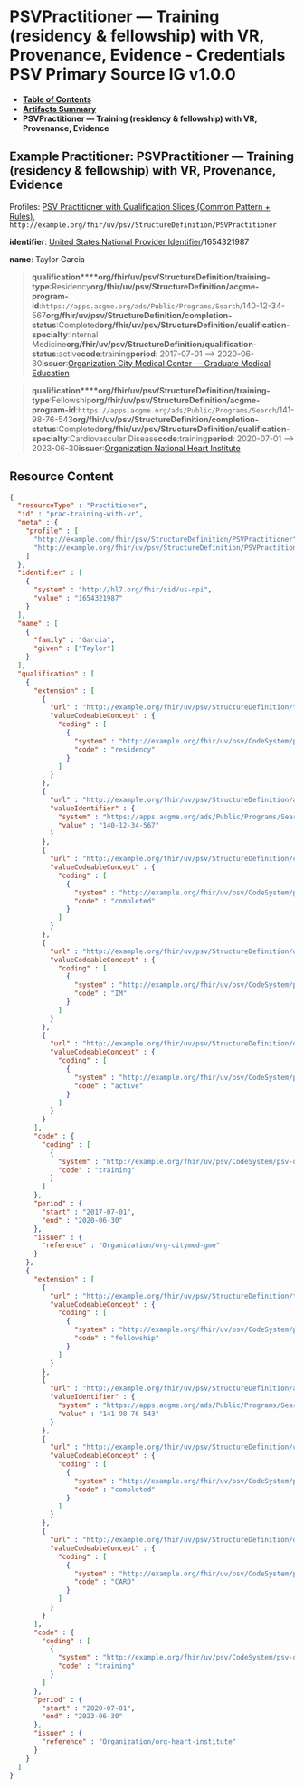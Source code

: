 # PSVPractitioner — Training (residency & fellowship) with VR, Provenance, Evidence - Credentials PSV Primary Source IG v1.0.0

* [**Table of Contents**](toc.md)
* [**Artifacts Summary**](artifacts.md)
* **PSVPractitioner — Training (residency & fellowship) with VR, Provenance, Evidence**

## Example Practitioner: PSVPractitioner — Training (residency & fellowship) with VR, Provenance, Evidence

Profiles: [PSV Practitioner with Qualification Slices (Common Pattern + Rules)](StructureDefinition-PSVPractitioner.md), `http://example.org/fhir/uv/psv/StructureDefinition/PSVPractitioner`

**identifier**: [United States National Provider Identifier](http://terminology.hl7.org/6.5.0/NamingSystem-npi.html)/1654321987

**name**: Taylor Garcia 

> **qualification****org/fhir/uv/psv/StructureDefinition/training-type**:Residency**org/fhir/uv/psv/StructureDefinition/acgme-program-id**:`https://apps.acgme.org/ads/Public/Programs/Search`/140-12-34-567**org/fhir/uv/psv/StructureDefinition/completion-status**:Completed**org/fhir/uv/psv/StructureDefinition/qualification-specialty**:Internal Medicine**org/fhir/uv/psv/StructureDefinition/qualification-status**:active**code**:training**period**: 2017-07-01 --> 2020-06-30**issuer**:[Organization City Medical Center — Graduate Medical Education](Organization-org-citymed-gme.md)

> **qualification****org/fhir/uv/psv/StructureDefinition/training-type**:Fellowship**org/fhir/uv/psv/StructureDefinition/acgme-program-id**:`https://apps.acgme.org/ads/Public/Programs/Search`/141-98-76-543**org/fhir/uv/psv/StructureDefinition/completion-status**:Completed**org/fhir/uv/psv/StructureDefinition/qualification-specialty**:Cardiovascular Disease**code**:training**period**: 2020-07-01 --> 2023-06-30**issuer**:[Organization National Heart Institute](Organization-org-heart-institute.md)



## Resource Content

```json
{
  "resourceType" : "Practitioner",
  "id" : "prac-training-with-vr",
  "meta" : {
    "profile" : [
      "http://example.com/fhir/psv/StructureDefinition/PSVPractitioner",
      "http://example.org/fhir/uv/psv/StructureDefinition/PSVPractitioner"
    ]
  },
  "identifier" : [
    {
      "system" : "http://hl7.org/fhir/sid/us-npi",
      "value" : "1654321987"
    }
  ],
  "name" : [
    {
      "family" : "Garcia",
      "given" : ["Taylor"]
    }
  ],
  "qualification" : [
    {
      "extension" : [
        {
          "url" : "http://example.org/fhir/uv/psv/StructureDefinition/training-type",
          "valueCodeableConcept" : {
            "coding" : [
              {
                "system" : "http://example.org/fhir/uv/psv/CodeSystem/psv-training-type-cs",
                "code" : "residency"
              }
            ]
          }
        },
        {
          "url" : "http://example.org/fhir/uv/psv/StructureDefinition/acgme-program-id",
          "valueIdentifier" : {
            "system" : "https://apps.acgme.org/ads/Public/Programs/Search",
            "value" : "140-12-34-567"
          }
        },
        {
          "url" : "http://example.org/fhir/uv/psv/StructureDefinition/completion-status",
          "valueCodeableConcept" : {
            "coding" : [
              {
                "system" : "http://example.org/fhir/uv/psv/CodeSystem/psv-completion-status-cs",
                "code" : "completed"
              }
            ]
          }
        },
        {
          "url" : "http://example.org/fhir/uv/psv/StructureDefinition/qualification-specialty",
          "valueCodeableConcept" : {
            "coding" : [
              {
                "system" : "http://example.org/fhir/uv/psv/CodeSystem/psv-board-specialty-cs",
                "code" : "IM"
              }
            ]
          }
        },
        {
          "url" : "http://example.org/fhir/uv/psv/StructureDefinition/qualification-status",
          "valueCodeableConcept" : {
            "coding" : [
              {
                "system" : "http://example.org/fhir/uv/psv/CodeSystem/psv-qualification-status-cs",
                "code" : "active"
              }
            ]
          }
        }
      ],
      "code" : {
        "coding" : [
          {
            "system" : "http://example.org/fhir/uv/psv/CodeSystem/psv-qualification-type-cs",
            "code" : "training"
          }
        ]
      },
      "period" : {
        "start" : "2017-07-01",
        "end" : "2020-06-30"
      },
      "issuer" : {
        "reference" : "Organization/org-citymed-gme"
      }
    },
    {
      "extension" : [
        {
          "url" : "http://example.org/fhir/uv/psv/StructureDefinition/training-type",
          "valueCodeableConcept" : {
            "coding" : [
              {
                "system" : "http://example.org/fhir/uv/psv/CodeSystem/psv-training-type-cs",
                "code" : "fellowship"
              }
            ]
          }
        },
        {
          "url" : "http://example.org/fhir/uv/psv/StructureDefinition/acgme-program-id",
          "valueIdentifier" : {
            "system" : "https://apps.acgme.org/ads/Public/Programs/Search",
            "value" : "141-98-76-543"
          }
        },
        {
          "url" : "http://example.org/fhir/uv/psv/StructureDefinition/completion-status",
          "valueCodeableConcept" : {
            "coding" : [
              {
                "system" : "http://example.org/fhir/uv/psv/CodeSystem/psv-completion-status-cs",
                "code" : "completed"
              }
            ]
          }
        },
        {
          "url" : "http://example.org/fhir/uv/psv/StructureDefinition/qualification-specialty",
          "valueCodeableConcept" : {
            "coding" : [
              {
                "system" : "http://example.org/fhir/uv/psv/CodeSystem/psv-board-specialty-cs",
                "code" : "CARD"
              }
            ]
          }
        }
      ],
      "code" : {
        "coding" : [
          {
            "system" : "http://example.org/fhir/uv/psv/CodeSystem/psv-qualification-type-cs",
            "code" : "training"
          }
        ]
      },
      "period" : {
        "start" : "2020-07-01",
        "end" : "2023-06-30"
      },
      "issuer" : {
        "reference" : "Organization/org-heart-institute"
      }
    }
  ]
}

```
